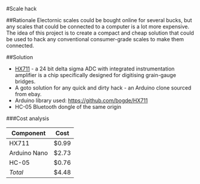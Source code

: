 #Scale hack

##Rationale
Electornic scales could be bought online for several bucks, but any scales that could be connected to a computer is a lot more expensive. The idea of this project is to create a compact and cheap solution that could be used to hack any conventional consumer-grade scales to make them connected. 

##Solution

 * [HX711](http://www.ebay.com/itm/HX711-Weighing-Sensor-Dual-Channel-24-Bit-Precision-A-D-Module-Pressure-Sensor-/161264280835) - a 24 bit delta sigma ADC with integrated instrumentation amplifier is a chip specifically designed for digitising grain-gauge bridges.
 * A goto solution for any quick and dirty hack - an Arduino clone sourced from ebay.
 * Arduino library used: https://github.com/bogde/HX711
 * HC-05 Bluetooth dongle of the same origin

###Cost analysis

Component | Cost 
----------|---------
HX711     | $0.99
Arduino Nano | $2.73
HC-05 | $0.76
*Total* | $4.48

